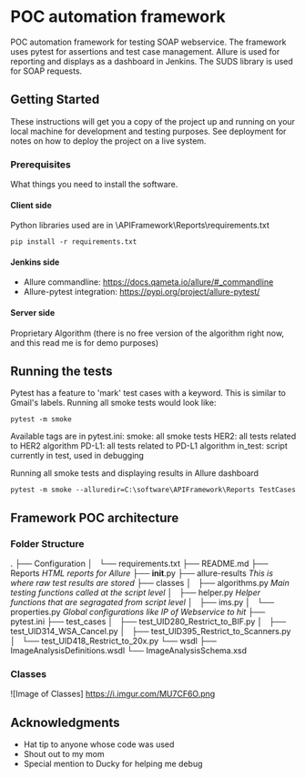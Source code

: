 # POC automation framework

POC automation framework for testing SOAP webservice. The framework uses pytest for assertions and test case management. Allure is used for reporting and displays as a dashboard in Jenkins. The SUDS library is used for SOAP requests. 

## Getting Started

These instructions will get you a copy of the project up and running on your local machine for development and testing purposes. See deployment for notes on how to deploy the project on a live system.

### Prerequisites

What things you need to install the software.

#### Client side 

Python libraries used are in \\APIFramework\Reports\requirements.txt

```
pip install -r requirements.txt
```
#### Jenkins side

* Allure commandline: https://docs.qameta.io/allure/#_commandline
* Allure-pytest integration: https://pypi.org/project/allure-pytest/

#### Server side

Proprietary Algorithm (there is no free version of the algorithm right now, and this read me is for demo purposes)

## Running the tests 

Pytest has a feature to 'mark' test cases with a keyword. This is similar to Gmail's labels.
Running all smoke tests would look like: 

```
pytest -m smoke 
```
Available tags are in pytest.ini:
  smoke:  all smoke tests
  HER2: all tests related to HER2 algorithm
  PD-L1: all tests related to PD-L1 algorithm 
  in_test: script currently in test, used in debugging

Running all smoke tests and displaying results in Allure dashboard

```
pytest -m smoke --alluredir=C:\software\APIFramework\Reports TestCases
```

## Framework POC architecture

### Folder Structure

.
├── Configuration
│   └── requirements.txt
├── README.md
├── Reports *HTML reports for Allure*
├── __init__.py
├── allure-results *This is where raw test results are stored*
├── classes
│   ├── algorithms.py  *Main testing functions called at the script level*
│   ├── helper.py *Helper functions that are segragated from script level*
│   ├── ims.py 
│   └── properties.py *Global configurations like IP of Webservice to hit*
├── pytest.ini
├── test_cases 
│   ├── test_UID280_Restrict_to_BIF.py
│   ├── test_UID314_WSA_Cancel.py
│   ├── test_UID395_Restrict_to_Scanners.py
│   └── test_UID418_Restrict_to_20x.py
└── wsdl
    ├── ImageAnalysisDefinitions.wsdl
    └── ImageAnalysisSchema.xsd


### Classes

![Image of Classes] https://i.imgur.com/MU7CF6O.png



## Acknowledgments

* Hat tip to anyone whose code was used
* Shout out to my mom
* Special mention to Ducky for helping me debug

